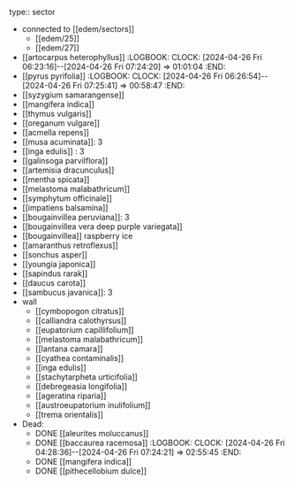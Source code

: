 type:: sector

- connected to [[edem/sectors]]
	- [[edem/25]]
	- [[edem/27]]
- [[artocarpus heterophyllus]]
  :LOGBOOK:
  CLOCK: [2024-04-26 Fri 06:23:16]--[2024-04-26 Fri 07:24:20] =>  01:01:04
  :END:
- [[pyrus pyrifolia]]
  :LOGBOOK:
  CLOCK: [2024-04-26 Fri 06:26:54]--[2024-04-26 Fri 07:25:41] =>  00:58:47
  :END:
- [[syzygium samarangense]]
- [[mangifera indica]]
- [[thymus vulgaris]]
- [[oreganum vulgare]]
- [[acmella repens]]
- [[musa acuminata]]: 3
- [[inga edulis]] : 3
- [[galinsoga parvilflora]]
- [[artemisia dracunculus]]
- [[mentha spicata]]
- [[melastoma malabathricum]]
- [[symphytum officinale]]
- [[impatiens balsamina]]
- [[bougainvillea peruviana]]: 3
- [[bougainvillea vera deep purple variegata]]
- [[bougainvillea]] raspberry ice
- [[amaranthus retroflexus]]
- [[sonchus asper]]
- [[youngia japonica]]
- [[sapindus rarak]]
- [[daucus carota]]
- [[sambucus javanica]]: 3
- wall
	- [[cymbopogon citratus]]
	- [[calliandra calothyrsus]]
	- [[eupatorium capillifolium]]
	- [[melastoma malabathricum]]
	- [[lantana camara]]
	- [[cyathea contaminalis]]
	- [[inga edulis]]
	- [[stachytarpheta urticifolia]]
	- [[debregeasia longifolia]]
	- [[ageratina riparia]]
	- [[austroeupatorium inulifolium]]
	- [[trema orientalis]]
- Dead:
	- DONE [[aleurites moluccanus]]
	- DONE [[baccaurea racemosa]]
	  :LOGBOOK:
	  CLOCK: [2024-04-26 Fri 04:28:36]--[2024-04-26 Fri 07:24:21] =>  02:55:45
	  :END:
	- DONE [[mangifera indica]]
	- DONE [[pithecellobium dulce]]